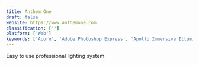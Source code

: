 ```yaml
---
title: Anthem One
draft: false 
website: https://www.anthemone.com
classification: ['']
platform: ['Web']
keywords: ['Acorn', 'Adobe Photoshop Express', 'Apollo Immersive Illumination', 'Bodywhat', 'Camera-M', 'Essential', 'Facebook 3D Photos', 'HUNT23', 'Impossible I-1 Instant Camera', 'Light L16 Camera', 'Lightroom CC from Adobe', 'Manual Camera for iPhone', 'Ooshot', 'Pablo', 'PhotoEditor SDK', 'Polarfox', 'Presco', 'Relonch Camera', 'Slide Camera', 'SmartShoot', 'Snappr']
---
```

Easy to use professional lighting system.